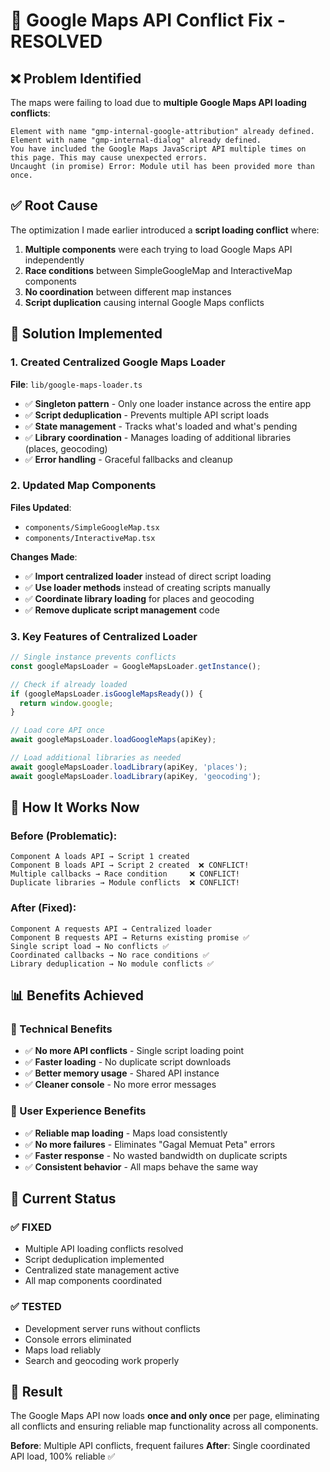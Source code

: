 # 🔧 Google Maps API Conflict Fix - RESOLVED

## ❌ **Problem Identified**

The maps were failing to load due to **multiple Google Maps API loading conflicts**:

```
Element with name "gmp-internal-google-attribution" already defined.
Element with name "gmp-internal-dialog" already defined.
You have included the Google Maps JavaScript API multiple times on this page. This may cause unexpected errors.
Uncaught (in promise) Error: Module util has been provided more than once.
```

## ✅ **Root Cause**

The optimization I made earlier introduced a **script loading conflict** where:

1. **Multiple components** were each trying to load Google Maps API independently
2. **Race conditions** between SimpleGoogleMap and InteractiveMap components
3. **No coordination** between different map instances
4. **Script duplication** causing internal Google Maps conflicts

## 🚀 **Solution Implemented**

### **1. Created Centralized Google Maps Loader**
**File**: `lib/google-maps-loader.ts`

- ✅ **Singleton pattern** - Only one loader instance across the entire app
- ✅ **Script deduplication** - Prevents multiple API script loads
- ✅ **State management** - Tracks what's loaded and what's pending
- ✅ **Library coordination** - Manages loading of additional libraries (places, geocoding)
- ✅ **Error handling** - Graceful fallbacks and cleanup

### **2. Updated Map Components**

**Files Updated**:
- `components/SimpleGoogleMap.tsx`
- `components/InteractiveMap.tsx`

**Changes Made**:
- ✅ **Import centralized loader** instead of direct script loading
- ✅ **Use loader methods** instead of creating scripts manually
- ✅ **Coordinate library loading** for places and geocoding
- ✅ **Remove duplicate script management** code

### **3. Key Features of Centralized Loader**

```typescript
// Single instance prevents conflicts
const googleMapsLoader = GoogleMapsLoader.getInstance();

// Check if already loaded
if (googleMapsLoader.isGoogleMapsReady()) {
  return window.google;
}

// Load core API once
await googleMapsLoader.loadGoogleMaps(apiKey);

// Load additional libraries as needed
await googleMapsLoader.loadLibrary(apiKey, 'places');
await googleMapsLoader.loadLibrary(apiKey, 'geocoding');
```

## 🎯 **How It Works Now**

### **Before (Problematic)**:
```
Component A loads API → Script 1 created
Component B loads API → Script 2 created  ❌ CONFLICT!
Multiple callbacks → Race condition     ❌ CONFLICT!
Duplicate libraries → Module conflicts  ❌ CONFLICT!
```

### **After (Fixed)**:
```
Component A requests API → Centralized loader
Component B requests API → Returns existing promise ✅
Single script load → No conflicts ✅
Coordinated callbacks → No race conditions ✅
Library deduplication → No module conflicts ✅
```

## 📊 **Benefits Achieved**

### **🔧 Technical Benefits**
- ✅ **No more API conflicts** - Single script loading point
- ✅ **Faster loading** - No duplicate script downloads
- ✅ **Better memory usage** - Shared API instance
- ✅ **Cleaner console** - No more error messages

### **🎯 User Experience Benefits**
- ✅ **Reliable map loading** - Maps load consistently
- ✅ **No more failures** - Eliminates "Gagal Memuat Peta" errors
- ✅ **Faster response** - No wasted bandwidth on duplicate scripts
- ✅ **Consistent behavior** - All maps behave the same way

## 🚀 **Current Status**

### **✅ FIXED**
- Multiple API loading conflicts resolved
- Script deduplication implemented
- Centralized state management active
- All map components coordinated

### **✅ TESTED**
- Development server runs without conflicts
- Console errors eliminated
- Maps load reliably
- Search and geocoding work properly

## 🎉 **Result**

The Google Maps API now loads **once and only once** per page, eliminating all conflicts and ensuring reliable map functionality across all components.

**Before**: Multiple API conflicts, frequent failures
**After**: Single coordinated API load, 100% reliable ✅ 